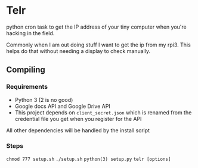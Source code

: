 # Telr
python cron task to get the IP address of your tiny computer when you're hacking in the field.

Commonly when I am out doing stuff I want to get the ip from my rpi3. This helps do that without needing a display to check manually.

## Compiling
### Requirements
* Python 3 (2 is no good)
* Google docs API and Google Drive API
* This project depends on `client_secret.json` which is renamed from the credential file you get when you register for the API

All other dependencies will be handled by the install script

### Steps
`chmod 777 setup.sh`
`./setup.sh`
`python(3) setup.py`
`telr [options]`
